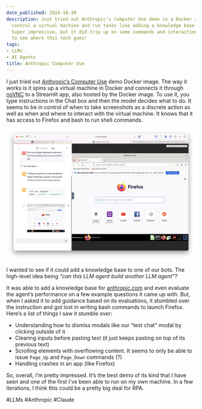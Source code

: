 ```yaml
---
date_published: 2024-10-30
description: Just tried out Anthropic's Computer Use demo in a Docker setup! It can
  control a virtual machine and run tasks like adding a knowledge base for our bots.
  Super impressive, but it did trip up on some commands and interactions. Excited
  to see where this tech goes!
tags:
- LLMs
- AI Agents
title: Anthropic Computer Use
---
```


I just tried out [Anthropic’s Computer Use](https://www.anthropic.com/news/3-5-models-and-computer-use) demo Docker image. The way it works is it spins up a virtual machine in Docker and connects it through [noVNC](https://novnc.com/info.html) to a Streamlit app, also hosted by the Docker image. To use it, you type instructions in the Chat box and then the model decides what to do. It seems to be in control of when to take screenshots as a discrete action as well as when and where to interact with the virtual machine. It knows that it has access to Firefox and bash to run shell commands. 

![](/static/media/88906220-5ccc-472a-90bc-ac2393fdcd67.png)

I wanted to see if it could add a knowledge base to one of our bots. The high-level idea being *“can this LLM agent build another LLM agent”?*

It was able to add a knowledge base for [anthropic.com](https://anthropic.com) and even evaluate the agent’s performance on a few example questions it came up with. But, when I asked it to add guidance based on its evaluations, it stumbled over the instruction and got lost in writing bash commands to launch Firefox. Here’s a list of things I saw it stumble over: 

- Understanding how to dismiss modals like our “test chat” modal by clicking outside of it
- Clearing inputs before pasting text (it just keeps pasting on top of its previous text)
- Scrolling elements with overflowing content. It seems to only be able to issue `Page_Up` and `Page_Down` commands (?)
- Handling crashes in an app (like Firefox)

So, overall, I’m pretty impressed. It’s the best demo of its kind that I have seen and one of the first I’ve been able to run on my own machine. In a few iterations, I think this could be a pretty big deal for RPA.

#LLMs #Anthropic #Claude
